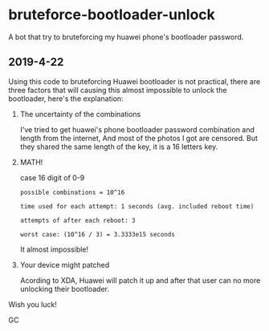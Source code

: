 # bruteforce-bootloader-unlock
A bot that try to bruteforcing my huawei phone's bootloader password.

## 2019-4-22
Using this code to bruteforcing Huawei bootloader is not practical, there are three factors that will causing this almost impossible to unlock the bootloader, here's the explanation:

1. The uncertainty of the combinations

   I've tried to get huawei's phone bootloader password combination and length from the internet, And most of the photos I got are censored. But they shared the same length of the key, it is a 16 letters key.
   
2. MATH!

   case 16 digit of 0-9
   
       possible combinations = 10^16
       
       time used for each attempt: 1 seconds (avg. included reboot time)
       
       attempts of after each reboot: 3
       
       worst case: (10^16 / 3) = 3.3333e15 seconds
       
   It almost impossible!
   
3. Your device might patched

   Acording to XDA, Huawei will patch it up and after that user can no more unlocking their bootloader. 
   
Wish you luck!

GC
